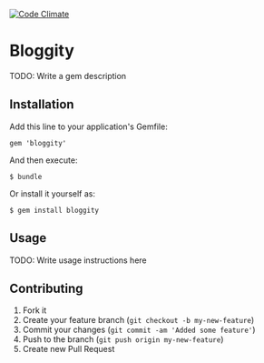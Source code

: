 [![Code Climate](https://codeclimate.com/badge.png)](https://codeclimate.com/github/avitus/bloggity)

# Bloggity

TODO: Write a gem description

## Installation

Add this line to your application's Gemfile:

    gem 'bloggity'

And then execute:

    $ bundle

Or install it yourself as:

    $ gem install bloggity

## Usage

TODO: Write usage instructions here

## Contributing

1. Fork it
2. Create your feature branch (`git checkout -b my-new-feature`)
3. Commit your changes (`git commit -am 'Added some feature'`)
4. Push to the branch (`git push origin my-new-feature`)
5. Create new Pull Request
